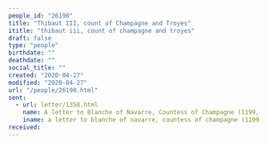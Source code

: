 ```yaml
---
people_id: "26190"
title: "Thibaut III, count of Champagne and Troyes"
ititle: "thibaut iii, count of champagne and troyes"
draft: false
type: "people"
birthdate: ""
deathdate: ""
social_title: ""
created: "2020-04-27"
modified: "2020-04-27"
url: "/people/26190.html"
sent:
  - url: letter/1358.html
    name: A letter to Blanche of Navarre, Countess of Champagne (1199, July 1)
    iname: a letter to blanche of navarre, countess of champagne (1199, july 1)
received:
---
```

